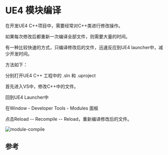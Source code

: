# UE4 模块编译

在开发UE4 C++项目中，需要经常对C++类进行修改操作。

如果每次修改后都重新一次编译全部文件，则需要大量的时间。

有一种比较快速的方式，只编译修改后的文件，迅速反应到UE4 launcher中，减少开发时间。

方法如下：

分别打开UE4 C++ 工程中的 .sln 和 .uproject

首先进入VS中，修改C++中的文件。

回到UE4 Launcher中

在Window - Developer Tools - Modules 面板

点击Reload -- Recompile -- Reload，重新编译修改后的文件。

![module-compile](imgs/ue4-module-compile.png)


## 参考


